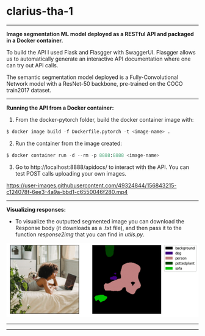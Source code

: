 # clarius-tha-1

---
**Image segmentation ML model deployed as a RESTful API and packaged in a Docker container.**

To build the API I used Flask and Flasgger with SwaggerUI. Flasgger allows us to automatically generate an interactive API documentation where one can try out API calls.

The semantic segmentation model deployed is a Fully-Convolutional Network model with a ResNet-50 backbone, pre-trained on the COCO train2017 dataset.

---

**Running the API from a Docker container:**

1. From the docker-pytorch folder, build the docker container image with:
```python
$ docker image build -f Dockerfile.pytorch -t <image-name> .
```

2. Run the container from the image created:
```python
$ docker container run -d --rm -p 8888:8888 <image-name>
```
    
3. Go to http://localhost:8888/apidocs/ to interact with the API. You can test POST calls uploading your own images.


https://user-images.githubusercontent.com/49324844/156843215-c124078f-6ee3-4a9a-bbd1-c6550046f280.mp4

---

**Visualizing responses:**

- To visualize the outputted segmented image you can download the Response body (it downloads as a .txt file), and then pass it to the function *response2img* that you can find in *utils.py*.

![results](https://github.com/4ndrewparr/clarius-tha-1/blob/main/post-processing/results_200-2500.gif)

---
---
